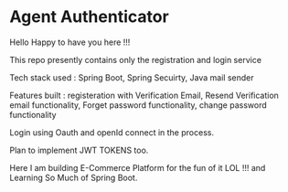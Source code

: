 # Agent Authenticator 

Hello Happy to have you here !!!

This repo presently contains only the registration and login service

Tech stack used : Spring Boot, Spring Secuirty, Java mail sender

Features built : registeration with Verification Email, Resend Verification email functionality, Forget password functionality, change password functionality

Login using Oauth and openId connect in the process.

Plan to implement JWT TOKENS too.

Here I am building E-Commerce Platform for the fun of it LOL !!! and Learning So Much of Spring Boot.
